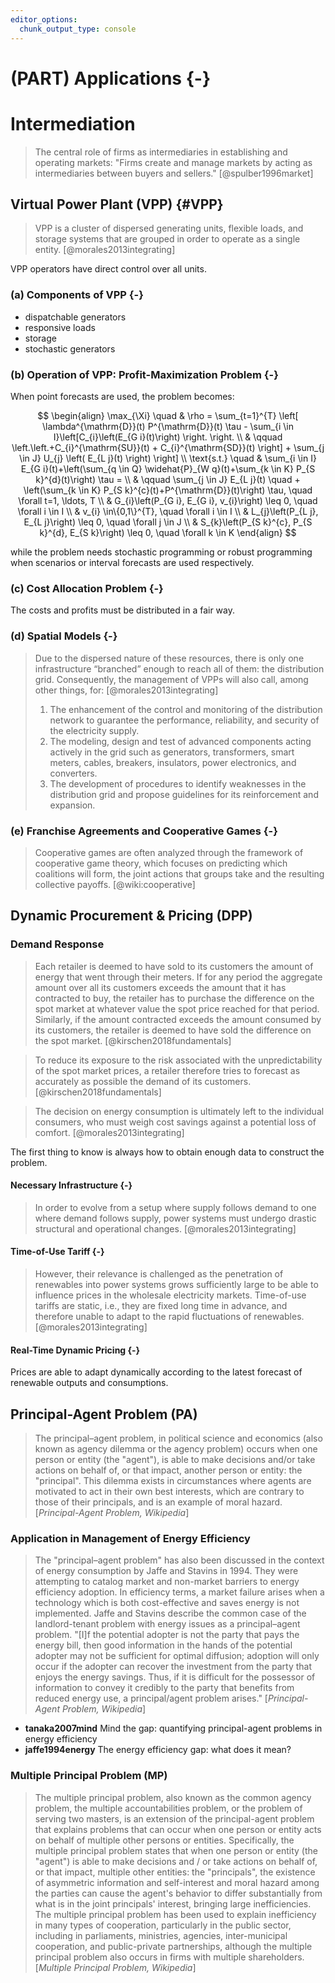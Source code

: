 ```yaml
---
editor_options:
  chunk_output_type: console
---
```


# (PART) Applications {-}

# Intermediation 

> The central role of firms as intermediaries in establishing and operating markets: "Firms create and manage markets by acting as intermediaries between buyers and sellers." [@spulber1996market]



## Virtual Power Plant (VPP) {#VPP}

> VPP is a cluster of dispersed generating units, flexible loads, and storage systems that are grouped in order to operate as a single entity. [@morales2013integrating]

VPP operators have direct control over all units.

### (a) Components of VPP {-}

- dispatchable generators
- responsive loads
- storage
- stochastic generators

### (b) Operation of VPP: Profit-Maximization Problem {-}

When point forecasts are used, the problem becomes:

$$ \begin{align} \max_{\Xi} \quad & \rho = \sum_{t=1}^{T} \left[ \lambda^{\mathrm{D}}(t) P^{\mathrm{D}}(t) \tau - \sum_{i \in I}\left[C_{i}\left(E_{G i}(t)\right) \right. \right. \\
& \qquad \left.\left.+C_{i}^{\mathrm{SU}}(t) + C_{i}^{\mathrm{SD}}(t) \right] + \sum_{j \in J} U_{j} \left( E_{L j}(t) \right) \right] \\
\text{s.t.} \quad & \sum_{i \in I} E_{G i}(t)+\left(\sum_{q \in Q} \widehat{P}_{W q}(t)+\sum_{k \in K} P_{S k}^{d}(t)\right) \tau = \\
& \qquad \sum_{j \in J} E_{L j}(t) \quad + \left(\sum_{k \in K} P_{S k}^{c}(t)+P^{\mathrm{D}}(t)\right) \tau, \quad \forall t=1, \ldots, T \\
& G_{i}\left(P_{G i}, E_{G i}, v_{i}\right) \leq 0, \quad \forall i \in I \\
& v_{i} \in\{0,1\}^{T}, \quad \forall i \in I \\
& L_{j}\left(P_{L j}, E_{L j}\right) \leq 0, \quad \forall j \in J \\
& S_{k}\left(P_{S k}^{c}, P_{S k}^{d}, E_{S k}\right) \leq 0, \quad \forall k \in K
\end{align} $$

while the problem needs stochastic programming or robust programming when scenarios or interval forecasts are used respectively.

### (c) Cost Allocation Problem {-}

The costs and profits must be distributed in a fair way.

### (d) Spatial Models {-}


> Due to the dispersed nature of these resources, there is only one infrastructure “branched” enough to reach all of them: the distribution grid. Consequently, the management of VPPs will also call, among other things, for: [@morales2013integrating]
> 1. The enhancement of the control and monitoring of the distribution network to guarantee the performance, reliability, and security of the electricity supply.
> 2. The modeling, design and test of advanced components acting actively in the grid such as generators, transformers, smart meters, cables, breakers, insulators, power electronics, and converters.
> 3. The development of procedures to identify weaknesses in the distribution grid and propose guidelines for its reinforcement and expansion.

### (e) Franchise Agreements and Cooperative Games {-}

> Cooperative games are often analyzed through the framework of cooperative game theory, which focuses on predicting which coalitions will form, the joint actions that groups take and the resulting collective payoffs. [@wiki:cooperative]



## Dynamic Procurement & Pricing (DPP)

### Demand Response

> Each retailer is deemed to have sold to its customers the amount of energy that went through their meters. If for any period the aggregate amount over all its customers exceeds the amount that it has contracted to buy, the retailer has to purchase the difference on the spot market at whatever value the spot price reached for that period. Similarly, if the amount contracted exceeds the amount consumed by its customers, the retailer is deemed to have sold the difference on the spot market. [@kirschen2018fundamentals]

> To reduce its exposure to the risk associated with the unpredictability of the spot market prices, a retailer therefore tries to forecast as accurately as possible the demand of its customers. [@kirschen2018fundamentals]

> The decision on energy consumption is ultimately left to the individual consumers, who must weigh cost savings against a potential loss of comfort. [@morales2013integrating]

The first thing to know is always how to obtain enough data to construct the problem.

#### Necessary Infrastructure {-}

> In order to evolve from a setup where supply follows demand to one where demand follows supply, power systems must undergo drastic structural and operational changes. [@morales2013integrating]

#### Time-of-Use Tariff {-}

> However, their relevance is challenged as the penetration of renewables into power systems grows sufficiently large to be able to influence prices in the wholesale electricity markets. Time-of-use tariffs are static, i.e., they are fixed long time in advance, and therefore unable to adapt to the rapid fluctuations of renewables. [@morales2013integrating]

#### Real-Time Dynamic Pricing {-}

Prices are able to adapt dynamically according to the latest forecast of renewable outputs and consumptions.



## Principal-Agent Problem (PA)

> The principal–agent problem, in political science and economics (also known as agency dilemma or the agency problem) occurs when one person or entity (the "agent"), is able to make decisions and/or take actions on behalf of, or that impact, another person or entity: the "principal". This dilemma exists in circumstances where agents are motivated to act in their own best interests, which are contrary to those of their principals, and is an example of moral hazard. [_Principal-Agent Problem, Wikipedia_]

### Application in Management of Energy Efficiency

> The "principal–agent problem" has also been discussed in the context of energy consumption by Jaffe and Stavins in 1994. They were attempting to catalog market and non-market barriers to energy efficiency adoption. In efficiency terms, a market failure arises when a technology which is both cost-effective and saves energy is not implemented. Jaffe and Stavins describe the common case of the landlord-tenant problem with energy issues as a principal–agent problem. "[I]f the potential adopter is not the party that pays the energy bill, then good information in the hands of the potential adopter may not be sufficient for optimal diffusion; adoption will only occur if the adopter can recover the investment from the party that enjoys the energy savings. Thus, if it is difficult for the possessor of information to convey it credibly to the party that benefits from reduced energy use, a principal/agent problem arises." [_Principal-Agent Problem, Wikipedia_]

- __tanaka2007mind__ Mind the gap: quantifying principal-agent problems in energy efficiency
- __jaffe1994energy__ The energy efficiency gap: what does it mean?

### Multiple Principal Problem (MP)

> The multiple principal problem, also known as the common agency problem, the multiple accountabilities problem, or the problem of serving two masters, is an extension of the principal-agent problem that explains problems that can occur when one person or entity acts on behalf of multiple other persons or entities. Specifically, the multiple principal problem states that when one person or entity (the "agent") is able to make decisions and / or take actions on behalf of, or that impact, multiple other entities: the "principals", the existence of asymmetric information and self-interest and moral hazard among the parties can cause the agent's behavior to differ substantially from what is in the joint principals' interest, bringing large inefficiencies. The multiple principal problem has been used to explain inefficiency in many types of cooperation, particularly in the public sector, including in parliaments, ministries, agencies, inter-municipal cooperation, and public-private partnerships, although the multiple principal problem also occurs in firms with multiple shareholders. [_Multiple Principal Problem, Wikipedia_]
